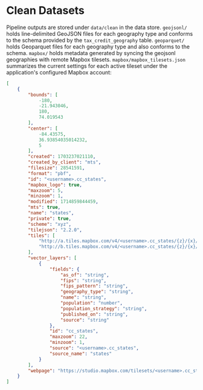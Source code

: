 # Clean Datasets

Pipeline outputs are stored under `data/clean` in the data store. `geojsonl/` holds line-delimited GeoJSON files for each geography type and conforms to the schema provided by the `tax_credit_geography` table. `geoparquet/` holds Geoparquet files for each geography type and also conforms to the schema. `mapbox/` holds metadata generated by syncing the geojsonl geographies with remote Mapbox tilesets. `mapbox/mapbox_tilesets.json` summarizes the current settings for each active tileset under the application's configured Mapbox account:

```json
[
    {
        "bounds": [
            -180,
            -21.943046,
            180,
            74.019543
        ],
        "center": [
            -84.43575,
            36.93854035014232,
            5
        ],
        "created": 1703237021110,
        "created_by_client": "mts",
        "filesize": 28541591,
        "format": "pbf",
        "id": "<username>.cc_states",
        "mapbox_logo": true,
        "maxzoom": 5,
        "minzoom": 1,
        "modified": 1714859844459,
        "mts": true,
        "name": "states",
        "private": true,
        "scheme": "xyz",
        "tilejson": "2.2.0",
        "tiles": [
            "http://a.tiles.mapbox.com/v4/<username>.cc_states/{z}/{x}/{y}.vector.pbf?access_token=<secret_token>",
            "http://b.tiles.mapbox.com/v4/<username>.cc_states/{z}/{x}/{y}.vector.pbf?access_token=<secret_token>"
        ],
        "vector_layers": [
            {
                "fields": {
                    "as_of": "string",
                    "fips": "string",
                    "fips_pattern": "string",
                    "geography_type": "string",
                    "name": "string",
                    "population": "number",
                    "population_strategy": "string",
                    "published_on": "string",
                    "source": "string"
                },
                "id": "cc_states",
                "maxzoom": 22,
                "minzoom": 1,
                "source": "<username>.cc_states",
                "source_name": "states"
            }
        ],
        "webpage": "https://studio.mapbox.com/tilesets/<username>.cc_states"
    }
]
```